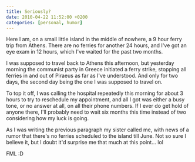 ```yaml
---
title: Seriously?
date: 2010-04-22 11:52:00 +0200
categories: [personal, humor]
---
```


Here I am, on a small little island in the middle of nowhere, a 9 hour ferry trip from Athens. There are no ferries for another 24 hours, and I've got an eye exam in 12 hours, which I've waited for the past two months.

I was supposed to travel back to Athens this afternoon, but yesterday morning the communist party in Greece initiated a ferry strike, stopping all ferries in and out of Piraeus as far as I've understood. And only for two days, the second day being the one I was supposed to travel on.

To top it off, I was calling the hospital repeatedly this morning for about 3 hours to try to reschedule my appointment, and all I got was either a busy tone, or no answer at all, on all their phone numbers. If I ever do get hold of anyone there, I'll probably need to wait six months this time instead of two considering how my luck is going.

As I was writing the previous paragraph my sister called me, with news of a rumor that there's no ferries scheduled to the island till June. Not so sure I believe it, but I doubt it'd surprise me that much at this point... lol

FML :D
